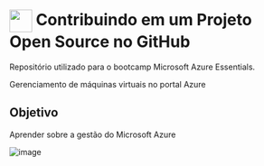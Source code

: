 <h1>
    <a href="https://www.dio.me/">
     <img align="center" width="40px" src="https://hermes.digitalinnovation.one/assets/diome/logo-minimized.png"></a>
    <span> Contribuindo em um Projeto Open Source no GitHub</span>
</h1>

Repositório utilizado para o bootcamp  Microsoft Azure Essentials.

Gerenciamento de máquinas virtuais no portal Azure

## Objetivo
Aprender sobre a gestão do Microsoft Azure

![image](https://github.com/user-attachments/assets/eab29d1a-fd4a-4d3d-8177-d1b16d5e5a25)


